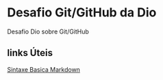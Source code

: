 # Desafio Git/GitHub da Dio 
Desafio Dio sobre Git/GitHub

## links Úteis 
[Sintaxe Basica Markdown](https://www.markdownguide.org/basic-syntax)
